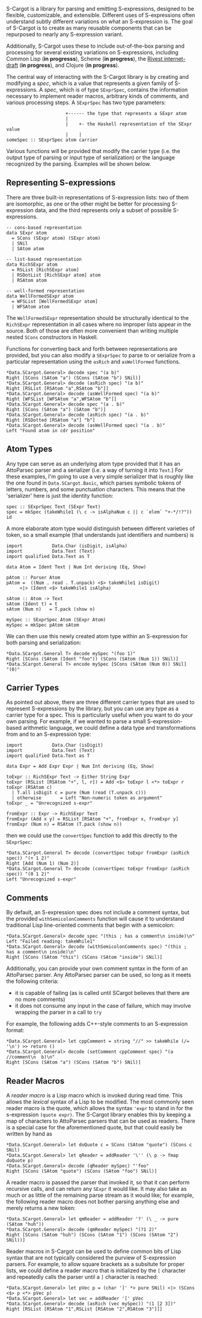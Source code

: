 S-Cargot is a library for parsing and emitting S-expressions, designed
to be flexible, customizable, and extensible. Different uses of
S-expressions often understand subtly different variations on what an
S-expression is. The goal of S-Cargot is to create as many reusable
components that can be repurposed to nearly any S-expression variant.

Additionally, S-Cargot uses these to include out-of-the-box parsing and
processing for several existing variations on S-expressions, including
Common Lisp (**in progresss**), Scheme (**in progress**), the
[Rivest internet-draft](http://people.csail.mit.edu/rivest/Sexp.txt)
(**in progress**), and Clojure (**in progress**).

The central way of interacting with the S-Cargot library is by creating
and modifying a _spec_, which is a value that represents a given
family of S-expressions. A _spec_, which is of type `SExprSpec`,
contains the information necessary to implement reader macros, arbitrary
kinds of comments, and various processing steps. A `SExprSpec` has two
type parameters:

~~~~
                      +------ the type that represents a SExpr atom
                      |
                      |    +- the Haskell representation of the SExpr value
                      |    |
someSpec :: SExprSpec atom carrier
~~~~

Various functions will be provided that modify the carrier type (i.e. the
output type of parsing or input type of serialization) or the language
recognized by the parsing. Examples will be shown below.

## Representing S-expressions

There are three built-in representations of S-expression lists: two of them
are isomorphic, as one or the other might be better for processing
S-expression data, and the third represents only a subset of possible
S-expressions.

~~~~.haskell
-- cons-based representation
data SExpr atom
  = SCons (SExpr atom) (SExpr atom)
  | SNil
  | SAtom atom

-- list-based representation
data RichSExpr atom
  = RSList [RichSExpr atom]
  | RSDotList [RichSExpr atom] atom
  | RSAtom atom

-- well-formed representation
data WellFormedSExpr atom
  = WFSList [WellFormedSExpr atom]
  | WFSAtom atom
~~~~

The `WellFormedSExpr` representation should be structurally
identical to the `RichSExpr` representation in all cases where
no improper lists appear in the source. Both of those are
often more convenient than writing multiple nested `SCons`
constructors in Haskell.

Functions for converting back and forth between
representations are provided, but you can also modify a
`SExprSpec` to parse to or serialize from a particular
representation using the `asRich` and `asWellFormed`
functions.

~~~~.haskell
*Data.SCargot.General> decode spec "(a b)"
Right [SCons (SAtom "a") (SCons (SAtom "b") SNil)]
*Data.SCargot.General> decode (asRich spec) "(a b)"
Right [RSList [RSAtom "a",RSAtom "b"]]
*Data.SCargot.General> decode (asWellFormed spec) "(a b)"
Right [WFSList [WFSAtom "a",WFSAtom "b"]]
*Data.SCargot.General> decode spec "(a . b)"
Right [SCons (SAtom "a") (SAtom "b")]
*Data.SCargot.General> decode (asRich spec) "(a . b)"
Right [RSDotted [RSAtom "a"] "b"]
*Data.SCargot.General> decode (asWellFormed spec) "(a . b)"
Left "Found atom in cdr position"
~~~~

## Atom Types

Any type can serve as an underlying atom type provided that it has
an AttoParsec parser and a serializer (i.e. a way of turning it
into `Text`.) For these examples, I'm going to use a very simple
serializer that is roughly like the one found in `Data.SCargot.Basic`,
which parses symbolic tokens of letters, numbers, and some
punctuation characters. This means that the 'serializer' here
is just the identity function:

~~~~.haskell
spec :: SExprSpec Text (SExpr Text)
spec = mkSpec (takeWhile1 (\ c -> isAlphaNum c || c `elem` "+-*/!?")) id
~~~~

A more elaborate atom type would distinguish between different
varieties of token, so a small example (that understands just
identifiers and numbers) is

~~~~.haskell
import           Data.Char (isDigit, isAlpha)
import           Data.Text (Text)
import qualified Data.Text as T

data Atom = Ident Text | Num Int deriving (Eq, Show)

pAtom :: Parser Atom
pAtom =  ((Num . read . T.unpack) <$> takeWhile1 isDigit)
     <|> (Ident <$> takeWhile1 isAlpha)

sAtom :: Atom -> Text
sAtom (Ident t) = t
sAtom (Num n)   = T.pack (show n)

mySpec :: SExprSpec Atom (SExpr Atom)
mySpec = mkSpec pAtom sAtom
~~~~

We can then use this newly created atom type within an S-expression
for both parsing and serialization:

~~~~.haskell
*Data.SCargot.General T> decode mySpec "(foo 1)"
Right [SCons (SAtom (Ident "foo")) (SCons (SAtom (Num 1)) SNil)]
*Data.SCargot.General T> encode mySpec [SCons (SAtom (Num 0)) SNil]
"(0)"
~~~~

## Carrier Types

As pointed out above, there are three different carrier types that are
used to represent S-expressions by the library, but you can use any
type as a carrier type for a spec. This is particularly useful when
you want to do your own parsing. For example, if we wanted to parse
a small S-expression-based arithmetic language, we could define a
data type and transformations from and to an S-expression type:

~~~~.haskell
import           Data.Char (isDigit)
import           Data.Text (Text)
import qualified Data.Text as T

data Expr = Add Expr Expr | Num Int deriving (Eq, Show)

toExpr :: RichSExpr Text -> Either String Expr
toExpr (RSList [RSAtom "+", l, r]) = Add <$> toExpr l <*> toExpr r
toExpr (RSAtom c)
  | T.all isDigit c = pure (Num (read (T.unpack c)))
  | otherwise       = Left "Non-numeric token as argument"
toExpr _ = "Unrecognized s-expr"

fromExpr :: Expr -> RichSExpr Text
fromExpr (Add x y) = RSList [RSAtom "+", fromExpr x, fromExpr y]
fromExpr (Num n) = RSAtom (T.pack (show n))
~~~~

then we could use the `convertSpec` function to add this directly to
the `SExprSpec`:

~~~~.haskell
*Data.SCargot.General T> decode (convertSpec toExpr fromExpr (asRich spec)) "(+ 1 2)"
Right [Add (Num 1) (Num 2)]
*Data.SCargot.General T> decode (convertSpec toExpr fromExpr (asRich spec)) "(0 1 2)"
Left "Unrecognized s-expr"
~~~~

## Comments

By default, an S-expression spec does not include a comment syntax, but
the provided `withSemicolonComments` function will cause it to understand
traditional Lisp line-oriented comments that begin with a semicolon:

~~~~.haskell
*Data.SCargot.General> decode spec "(this ; has a comment\n inside)\n"
Left "Failed reading: takeWhile1"
*Data.SCargot.General> decode (withSemicolonComments spec) "(this ; has a comment\n inside)\n"
Right [SCons (SAtom "this") (SCons (SAtom "inside") SNil)]
~~~~

Additionally, you can provide your own comment syntax in the form of an
AttoParsec parser. Any AttoParsec parser can be used, so long as it meets
the following criteria:
- it is capable of failing (as is called until SCargot believes that there
are no more comments)
- it does not consume any input in the case of failure, which may involve
wrapping the parser in a call to `try`

For example, the following adds C++-style comments to an S-expression format:

~~~~.haskell
*Data.SCargot.General> let cppComment = string "//" >> takeWhile (/= '\n') >> return ()
*Data.SCargot.General> decode (setComment cppComment spec) "(a //comment\n  b)\n"
Right [SCons (SAtom "a") (SCons (SAtom "b") SNil)]
~~~~

## Reader Macros

A _reader macro_ is a Lisp macro which is invoked during read time. This
allows the _lexical_ syntax of a Lisp to be modified. The most commonly
seen reader macro is the quote, which allows the syntax `'expr` to stand
in for the s-expression `(quote expr)`. The S-Cargot library enables this
by keeping a map of characters to AttoParsec parsers that can be used as
readers. There is a special case for the aforementioned quote, but that
could easily be written by hand as

~~~~.haskell
*Data.SCargot.General> let doQuote c = SCons (SAtom "quote") (SCons c SNil)
*Data.SCargot.General> let qReader = addReader '\'' (\ p -> fmap doQuote p)
*Data.SCargot.General> decode (qReader mySpec) "'foo"
Right [SCons (SAtom "quote") (SCons (SAtom "foo") SNil)]
~~~~

A reader macro is passed the parser that invoked it, so that it can
perform recursive calls, and can return any `SExpr` it would like. It
may also take as much or as little of the remaining parse stream as it
would like; for example, the following reader macro does not bother
parsing anything else and merely returns a new token:

~~~~.haskell
*Data.SCargot.General> let qmReader = addReader '?' (\ _ -> pure (SAtom "huh"))
*Data.SCargot.General> decode (qmReader mySpec) "(?1 2)"
Right [SCons (SAtom "huh") (SCons (SAtom "1") (SCons (SAtom "2") SNil))]
~~~~

Reader macros in S-Cargot can be used to define common bits of Lisp
syntax that are not typically considered the purview of S-expression
parsers. For example, to allow square brackets as a subsitute for
proper lists, we could define a reader macro that is initialized by the
`[` character and repeatedly calls the parser until a `]` character
is reached:

~~~~.haskell
*Data.SCargot.General> let pVec p = (char ']' *> pure SNil) <|> (SCons <$> p <*> pVec p)
*Data.SCargot.General> let vec = addReader '[' pVec
*Data.SCargot.General> decode (asRich (vec mySpec)) "(1 [2 3])"
Right [RSList [RSAtom "1",RSList [RSAtom "2",RSAtom "3"]]]
~~~~
